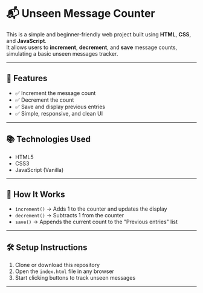 # 📬 Unseen Message Counter

This is a simple and beginner-friendly web project built using **HTML**, **CSS**, and **JavaScript**.  
It allows users to **increment**, **decrement**, and **save** message counts, simulating a basic unseen messages tracker.

---

## 🚀 Features

- ✅ Increment the message count
- ✅ Decrement the count
- ✅ Save and display previous entries
- ✅ Simple, responsive, and clean UI

---

## 📚 Technologies Used

- HTML5
- CSS3
- JavaScript (Vanilla)

---

## 🧠 How It Works

- `increment()` → Adds 1 to the counter and updates the display  
- `decrement()` → Subtracts 1 from the counter  
- `save()` → Appends the current count to the "Previous entries" list

---

## 🛠️ Setup Instructions

1. Clone or download this repository
2. Open the `index.html` file in any browser
3. Start clicking buttons to track unseen messages

---
